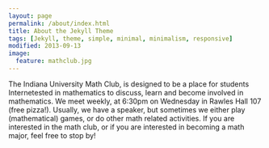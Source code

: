```yaml
---
layout: page
permalink: /about/index.html
title: About the Jekyll Theme
tags: [Jekyll, theme, simple, minimal, minimalism, responsive]
modified: 2013-09-13
image:
  feature: mathclub.jpg
---
```


The Indiana University Math Club, is designed to be a place for students
Internetested in mathematics to discuss, learn and become involved in mathematics. We meet
weekly, at 6:30pm on Wednesday in Rawles Hall 107 (free pizza!). Usually, we have a speaker, but
sometimes we either play (mathematical) games, or do other math related activities.
If you are interested in the math club, or if you are interested in becoming a math
major, feel free to stop by!

